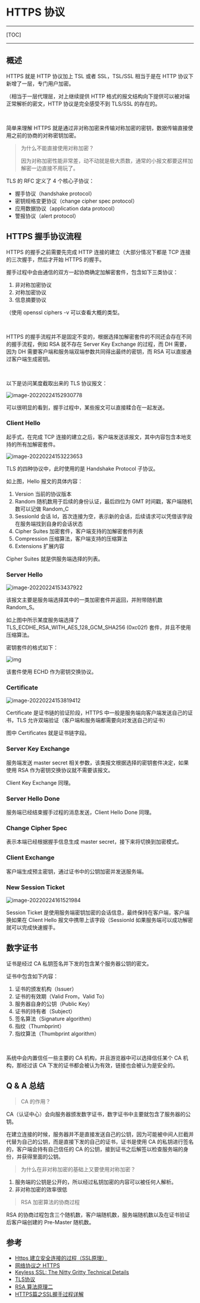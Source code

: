 # HTTPS 协议



---

[TOC]

---



## 概述

HTTPS 就是 HTTP 协议加上 TSL 或者 SSL，TSL/SSL 相当于是在 HTTP 协议下新增了一层，专门用户加密。

（相当于一层代理层，对上继续提供 HTTP 格式的报文结构向下提供可以被对端正常解析的密文，HTTP 协议是完全感受不到 TLS/SSL 的存在的。

<br>

简单来理解 HTTPS 就是通过非对称加密来传输对称加密的密钥，数据传输直接使用之前的协商的对称密钥加密。

> 为什么不能直接使用对称加密？
>
> 因为对称加密性能非常差，动不动就是极大质数，通常的小报文都要这样加解密一边直接不用玩了。



TLS 的 RFC 定义了 4 个核心子协议：

- 握手协议（handshake protocol）
- 密钥规格变更协议（change cipher spec protocol）
- 应用数据协议（application data protocol）
- 警报协议（alert protocol）





## HTTPS 握手协议流程

HTTPS 的握手之前需要先完成 HTTP 连接的建立（大部分情况下都是 TCP 连接的三次握手，然后才开始 HTTPS 的握手。

握手过程中会由通信的双方一起协商确定加解密套件，包含如下三类协议：

1. 非对称加密协议
2. 对称加密协议
3. 信息摘要协议

（使用 openssl ciphers -v 可以查看大概的类型。

<br>

HTTPS 的握手流程并不是固定不变的，根据选择加解密套件的不同还会存在不同的握手流程，例如 RSA 就不存在 Server Key Exchange 的过程，而 DH 需要，因为 DH 需要客户端和服务端双端参数共同得出最终的密钥，而 RSA 可以直接通过客户端生成密钥。

<br>

以下是访问某度截取出来的 TLS 协议报文：

![image-20220224152930778](./assets/image-20220224152930778-5687817.png)



可以很明显的看到，握手过程中，某些报文可以直接糅合在一起发送。



### Client Hello

起手式，在完成 TCP 连接的建立之后，客户端发送该报文，其中内容包含本地支持的所有加解密套件。

![image-20220224153223653](assets/image-20220224153223653.png)



TLS 的四种协议中，此时使用的是 Handshake Protocol 子协议。

如上图，Hello 报文的具体内容：

1. Version 当前的协议版本
2. Random 随机数用于后续的身份认证，最后四位为 GMT 时间戳，客户端随机数可以记做 Random_C
3. SessionId 会话 Id，首次连接为空，表示新的会话，后续请求可以凭借该字段在服务端找到自身的会话状态
4. Cipher Suites 加密套件，客户端支持的加解密套件列表
5. Compression 压缩算法，客户端支持的压缩算法
6. Extensions 扩展内容

Cipher Suites 就是供服务端选择的列表。



### Server Hello

![image-20220224153437922](assets/image-20220224153437922.png)

该报文主要是服务端选择其中的一类加密套件并返回，并附带随机数 Random_S。

如上图中所示某度服务端选择了 TLS_ECDHE_RSA_WITH_AES_128_GCM_SHA256 (0xc02f) 套件，并且不使用压缩算法。

密钥套件的格式如下：

![img](assets/image2017-2-7-Cipher-Suite@2x.png)

该套件使用 ECHD 作为密钥交换协议。





### Certificate 

![image-20220224153819412](assets/image-20220224153819412.png)



Certificate 是证书链的验证阶段，HTTPS 中一般是服务端向客户端发送自己的证书，TLS 允许双端验证（客户端和服务端都需要向对发送自己的证书）

图中 Certificates 就是证书链字段。 



### Server Key Exchange 

服务端发送 master secret 相关参数，该类报文根据选择的密钥套件决定，如果使用 RSA 作为密钥交换协议就不需要该报文。

Client Key Exchange 同理。



### Server Hello Done

服务端已经结束握手过程的消息发送，Client Hello Done 同理。



### Change Cipher Spec

表示本端已经根据握手信息生成 master secret，接下来将切换到加密模式。





### Client Exchange

客户端生成预主密钥，通过证书中的公钥加密并发送服务端。



### New Session Ticket

![image-20220224161521984](assets/image-20220224161521984.png)

Session Ticket 是使用服务端密钥加密的会话信息，最终保持在客户端，客户端换如果在 Client Hello 报文中携带上该字段（SessionId 如果服务端可以成功解密就可以完成快速握手。









## 数字证书

证书是经过 CA 私钥签名并下发的包含某个服务器公钥的密文。

证书中包含如下内容：

1. 证书的颁发机构（Issuer）
2. 证书的有效期（Valid From，Valid To）
3. 服务器自身的公钥（Public Key）
4. 证书的持有者（Subject）
5. 签名算法（Signature algorithm）
6. 指纹（Thumbprint）
7. 指纹算法（Thumbprint algorithm）

<br>

系统中会内置信任一些主要的 CA 机构，并且游览器中可以选择信任某个 CA 机构，那经过该 CA 下发的证书都会被认为有效，链接也会被认为是安全的。







## Q & A 总结

> CA 的作用？

CA（认证中心）会向服务器颁发数字证书，数字证书中主要就包含了服务器的公钥。

在建立连接的时候，服务器并不是直接发送自己的公钥，因为可能被中间人拦截并代替为自己的公钥，而是直接下发的自己的证书，证书是使用 CA 的私钥进行签名的，客户端会持有自己信任的 CA 的公钥，接到证书之后解签以检查服务端的身份，并获得里面的公钥。



> 为什么在非对称加密的基础上又要使用对称加密？

1. 服务端的公钥是公开的，所以经过私钥加密的内容可以被任何人解析。
2. 非对称加密的效率很低



> RSA 加密算法的协商过程

RSA 的协商过程包含三个随机数，客户端随机数，服务端随机数以及在证书验证后客户端创建的 Pre-Master 随机数。



## 参考

- [Https 建立安全连接的过程（SSL原理）](https://blog.csdn.net/xiaopang_yan/article/details/78709574)
- [网络协议之 HTTPS](https://juejin.cn/post/6948634510485356557#heading-21)
- [Keyless SSL: The Nitty Gritty Technical Details](https://blog.cloudflare.com/keyless-ssl-the-nitty-gritty-technical-details/)
- [TLS协议](https://zhangbuhuai.com/post/tls.html)
- [RSA 算法原理二](http://www.ruanyifeng.com/blog/2013/07/rsa_algorithm_part_two.html)
- [HTTPS篇之SSL握手过程详解](https://razeencheng.com/posts/ssl-handshake-detail/)